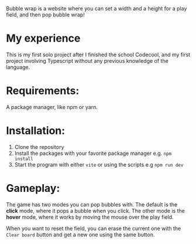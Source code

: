 Bubble wrap is a website where you can set a width and a height for a play field, and then pop bubble wrap!

# My experience

This is my first solo project after I finished the school Codecool, and my first project involving Typescript without any previous knowledge of the language.

# Requirements:

A package manager, like npm or yarn.

# Installation:

1. Clone the repository
2. Install the packages with your favorite package manager e.g. ``npm install``
3. Start the program with either ``vite`` or using the scripts e.g ``npm run dev``

# Gameplay:

The game has two modes you can pop bubbles with. 
The default is the **click** mode, where it pops a bubble when you click.
The other mode is the **hover** mode, where it works by moving the mouse over the play field.

When you want to reset the field, you can erase the current one with the ``Clear board`` button and get a new one using the same button.

